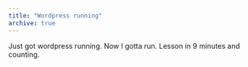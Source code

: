 ```yaml
---
title: "Wordpress running"
archive: true
---
```


Just got wordpress running. Now I gotta run. Lesson in 9 minutes and counting.
